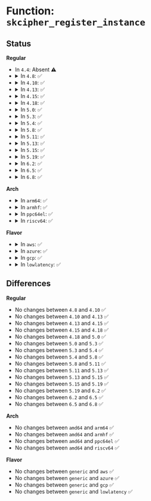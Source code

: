 # Function: <code>skcipher_register_instance</code>

## Status
<b>Regular</b>
<ul>
<li>
In <code>4.4</code>: Absent ⚠️
</li>
<li>
<details>
<summary>In <code>4.8</code>: ✅</summary>

```c
int skcipher_register_instance(struct crypto_template *tmpl, struct skcipher_instance *inst);
```

**Collision:** Unique Global

**Inline:** No

**Transformation:** False

**Instances:**

```
In crypto/skcipher.c (ffffffff813de690)
Location: crypto/skcipher.c:415
Inline: False
Direct callers:
  - crypto/cts.c:crypto_cts_create
  - crypto/ctr.c:crypto_rfc3686_create
```
**Symbols:**

```
ffffffff813de690-ffffffff813de6e0: skcipher_register_instance (STB_GLOBAL)
```
</details>
</li>
<li>
<details>
<summary>In <code>4.10</code>: ✅</summary>

```c
int skcipher_register_instance(struct crypto_template *tmpl, struct skcipher_instance *inst);
```

**Collision:** Unique Global

**Inline:** No

**Transformation:** False

**Instances:**

```
In crypto/skcipher.c (ffffffff813f60c0)
Location: crypto/skcipher.c:957
Inline: False
Direct callers:
  - crypto/cts.c:crypto_cts_create
  - crypto/xts.c:create
  - crypto/ctr.c:crypto_rfc3686_create
```
**Symbols:**

```
ffffffff813f60c0-ffffffff813f6110: skcipher_register_instance (STB_GLOBAL)
```
</details>
</li>
<li>
<details>
<summary>In <code>4.13</code>: ✅</summary>

```c
int skcipher_register_instance(struct crypto_template *tmpl, struct skcipher_instance *inst);
```

**Collision:** Unique Global

**Inline:** No

**Transformation:** False

**Instances:**

```
In crypto/skcipher.c (ffffffff814024d0)
Location: crypto/skcipher.c:1000
Inline: False
Direct callers:
  - crypto/cts.c:crypto_cts_create
  - crypto/xts.c:create
  - crypto/ctr.c:crypto_rfc3686_create
```
**Symbols:**

```
ffffffff814024d0-ffffffff81402533: skcipher_register_instance (STB_GLOBAL)
```
</details>
</li>
<li>
<details>
<summary>In <code>4.15</code>: ✅</summary>

```c
int skcipher_register_instance(struct crypto_template *tmpl, struct skcipher_instance *inst);
```

**Collision:** Unique Global

**Inline:** No

**Transformation:** False

**Instances:**

```
In crypto/skcipher.c (ffffffff8142ab40)
Location: crypto/skcipher.c:1006
Inline: False
Direct callers:
  - crypto/cts.c:crypto_cts_create
  - crypto/xts.c:create
  - crypto/ctr.c:crypto_rfc3686_create
```
**Symbols:**

```
ffffffff8142ab40-ffffffff8142aba3: skcipher_register_instance (STB_GLOBAL)
```
</details>
</li>
<li>
<details>
<summary>In <code>4.18</code>: ✅</summary>

```c
int skcipher_register_instance(struct crypto_template *tmpl, struct skcipher_instance *inst);
```

**Collision:** Unique Global

**Inline:** No

**Transformation:** False

**Instances:**

```
In crypto/skcipher.c (ffffffff8145d890)
Location: crypto/skcipher.c:1029
Inline: False
Direct callers:
  - crypto/cts.c:crypto_cts_create
  - crypto/xts.c:create
  - crypto/ctr.c:crypto_rfc3686_create
```
**Symbols:**

```
ffffffff8145d890-ffffffff8145d8f3: skcipher_register_instance (STB_GLOBAL)
```
</details>
</li>
<li>
<details>
<summary>In <code>5.0</code>: ✅</summary>

```c
int skcipher_register_instance(struct crypto_template *tmpl, struct skcipher_instance *inst);
```

**Collision:** Unique Global

**Inline:** No

**Transformation:** False

**Instances:**

```
In crypto/skcipher.c (ffffffff8147b130)
Location: crypto/skcipher.c:1057
Inline: False
Direct callers:
  - crypto/cts.c:crypto_cts_create
  - crypto/xts.c:create
  - crypto/ctr.c:crypto_rfc3686_create
```
**Symbols:**

```
ffffffff8147b130-ffffffff8147b193: skcipher_register_instance (STB_GLOBAL)
```
</details>
</li>
<li>
<details>
<summary>In <code>5.3</code>: ✅</summary>

```c
int skcipher_register_instance(struct crypto_template *tmpl, struct skcipher_instance *inst);
```

**Collision:** Unique Global

**Inline:** No

**Transformation:** False

**Instances:**

```
In crypto/skcipher.c (ffffffff814a9180)
Location: crypto/skcipher.c:1091
Inline: False
Direct callers:
  - crypto/ecb.c:crypto_ecb_create
  - crypto/cbc.c:crypto_cbc_create
  - crypto/cts.c:crypto_cts_create
  - crypto/xts.c:create
  - crypto/ctr.c:crypto_rfc3686_create
  - crypto/ctr.c:crypto_ctr_create
```
**Symbols:**

```
ffffffff814a9180-ffffffff814a91e3: skcipher_register_instance (STB_GLOBAL)
```
</details>
</li>
<li>
<details>
<summary>In <code>5.4</code>: ✅</summary>

```c
int skcipher_register_instance(struct crypto_template *tmpl, struct skcipher_instance *inst);
```

**Collision:** Unique Global

**Inline:** No

**Transformation:** False

**Instances:**

```
In crypto/skcipher.c (ffffffff814c3df0)
Location: crypto/skcipher.c:1095
Inline: False
Direct callers:
  - crypto/ecb.c:crypto_ecb_create
  - crypto/cbc.c:crypto_cbc_create
  - crypto/cts.c:crypto_cts_create
  - crypto/xts.c:create
  - crypto/ctr.c:crypto_rfc3686_create
  - crypto/ctr.c:crypto_ctr_create
```
**Symbols:**

```
ffffffff814c3df0-ffffffff814c3e53: skcipher_register_instance (STB_GLOBAL)
```
</details>
</li>
<li>
<details>
<summary>In <code>5.8</code>: ✅</summary>

```c
int skcipher_register_instance(struct crypto_template *tmpl, struct skcipher_instance *inst);
```

**Collision:** Unique Global

**Inline:** No

**Transformation:** False

**Instances:**

```
In crypto/skcipher.c (ffffffff81522ce0)
Location: crypto/skcipher.c:863
Inline: False
Direct callers:
  - crypto/ecb.c:crypto_ecb_create
  - crypto/cbc.c:crypto_cbc_create
  - crypto/cts.c:crypto_cts_create
  - crypto/xts.c:create
  - crypto/ctr.c:crypto_rfc3686_create
  - crypto/ctr.c:crypto_ctr_create
```
**Symbols:**

```
ffffffff81522ce0-ffffffff81522d51: skcipher_register_instance (STB_GLOBAL)
```
</details>
</li>
<li>
<details>
<summary>In <code>5.11</code>: ✅</summary>

```c
int skcipher_register_instance(struct crypto_template *tmpl, struct skcipher_instance *inst);
```

**Collision:** Unique Global

**Inline:** No

**Transformation:** False

**Instances:**

```
In crypto/skcipher.c (ffffffff8153fc30)
Location: crypto/skcipher.c:863
Inline: False
Direct callers:
  - crypto/ecb.c:crypto_ecb_create
  - crypto/cbc.c:crypto_cbc_create
  - crypto/cts.c:crypto_cts_create
  - crypto/xts.c:xts_create
  - crypto/ctr.c:crypto_rfc3686_create
  - crypto/ctr.c:crypto_ctr_create
```
**Symbols:**

```
ffffffff8153fc30-ffffffff8153fca1: skcipher_register_instance (STB_GLOBAL)
```
</details>
</li>
<li>
<details>
<summary>In <code>5.13</code>: ✅</summary>

```c
int skcipher_register_instance(struct crypto_template *tmpl, struct skcipher_instance *inst);
```

**Collision:** Unique Global

**Inline:** No

**Transformation:** False

**Instances:**

```
In crypto/skcipher.c (ffffffff815481a0)
Location: crypto/skcipher.c:858
Inline: False
Direct callers:
  - crypto/ecb.c:crypto_ecb_create
  - crypto/cbc.c:crypto_cbc_create
  - crypto/cts.c:crypto_cts_create
  - crypto/xts.c:xts_create
  - crypto/ctr.c:crypto_rfc3686_create
  - crypto/ctr.c:crypto_ctr_create
```
**Symbols:**

```
ffffffff815481a0-ffffffff81548211: skcipher_register_instance (STB_GLOBAL)
```
</details>
</li>
<li>
<details>
<summary>In <code>5.15</code>: ✅</summary>

```c
int skcipher_register_instance(struct crypto_template *tmpl, struct skcipher_instance *inst);
```

**Collision:** Unique Global

**Inline:** No

**Transformation:** False

**Instances:**

```
In crypto/skcipher.c (ffffffff815a8980)
Location: crypto/skcipher.c:858
Inline: False
Direct callers:
  - crypto/ecb.c:crypto_ecb_create
  - crypto/cbc.c:crypto_cbc_create
  - crypto/cts.c:crypto_cts_create
  - crypto/xts.c:xts_create
  - crypto/ctr.c:crypto_rfc3686_create
  - crypto/ctr.c:crypto_ctr_create
```
**Symbols:**

```
ffffffff815a8980-ffffffff815a89f1: skcipher_register_instance (STB_GLOBAL)
```
</details>
</li>
<li>
<details>
<summary>In <code>5.19</code>: ✅</summary>

```c
int skcipher_register_instance(struct crypto_template *tmpl, struct skcipher_instance *inst);
```

**Collision:** Unique Global

**Inline:** No

**Transformation:** False

**Instances:**

```
In crypto/skcipher.c (ffffffff8164fd50)
Location: crypto/skcipher.c:858
Inline: False
Direct callers:
  - crypto/ecb.c:crypto_ecb_create
  - crypto/cbc.c:crypto_cbc_create
  - crypto/cts.c:crypto_cts_create
  - crypto/xts.c:xts_create
  - crypto/ctr.c:crypto_rfc3686_create
  - crypto/ctr.c:crypto_ctr_create
```
**Symbols:**

```
ffffffff8164fd50-ffffffff8164fddf: skcipher_register_instance (STB_GLOBAL)
```
</details>
</li>
<li>
<details>
<summary>In <code>6.2</code>: ✅</summary>

```c
int skcipher_register_instance(struct crypto_template *tmpl, struct skcipher_instance *inst);
```

**Collision:** Unique Global

**Inline:** No

**Transformation:** False

**Instances:**

```
In crypto/skcipher.c (ffffffff81709210)
Location: crypto/skcipher.c:858
Inline: False
Direct callers:
  - crypto/ecb.c:crypto_ecb_create
  - crypto/cbc.c:crypto_cbc_create
  - crypto/cts.c:crypto_cts_create
  - crypto/xts.c:xts_create
  - crypto/ctr.c:crypto_rfc3686_create
  - crypto/ctr.c:crypto_ctr_create
```
**Symbols:**

```
ffffffff81709210-ffffffff8170929f: skcipher_register_instance (STB_GLOBAL)
```
</details>
</li>
<li>
<details>
<summary>In <code>6.5</code>: ✅</summary>

```c
int skcipher_register_instance(struct crypto_template *tmpl, struct skcipher_instance *inst);
```

**Collision:** Unique Global

**Inline:** No

**Transformation:** False

**Instances:**

```
In crypto/skcipher.c (ffffffff81742a80)
Location: crypto/skcipher.c:909
Inline: False
Direct callers:
  - crypto/ecb.c:crypto_ecb_create
  - crypto/cbc.c:crypto_cbc_create
  - crypto/cts.c:crypto_cts_create
  - crypto/xts.c:xts_create
  - crypto/ctr.c:crypto_rfc3686_create
  - crypto/ctr.c:crypto_ctr_create
```
**Symbols:**

```
ffffffff81742a80-ffffffff81742adb: skcipher_register_instance (STB_GLOBAL)
```
</details>
</li>
<li>
<details>
<summary>In <code>6.8</code>: ✅</summary>

```c
int skcipher_register_instance(struct crypto_template *tmpl, struct skcipher_instance *inst);
```

**Collision:** Unique Global

**Inline:** No

**Transformation:** False

**Instances:**

```
In crypto/skcipher.c (ffffffff81786330)
Location: crypto/skcipher.c:1032
Inline: False
Direct callers:
  - crypto/cts.c:crypto_cts_create
  - crypto/xts.c:xts_create
  - crypto/ctr.c:crypto_rfc3686_create
  - crypto/ctr.c:crypto_ctr_create
```
**Symbols:**

```
ffffffff81786330-ffffffff817863d9: skcipher_register_instance (STB_GLOBAL)
```
</details>
</li>
</ul>
<b>Arch</b>
<ul>
<li>
<details>
<summary>In <code>arm64</code>: ✅</summary>

```c
int skcipher_register_instance(struct crypto_template *tmpl, struct skcipher_instance *inst);
```

**Collision:** Unique Global

**Inline:** No

**Transformation:** False

**Instances:**

```
In crypto/skcipher.c (ffff8000105be8b0)
Location: crypto/skcipher.c:1095
Inline: False
Direct callers:
  - crypto/ecb.c:crypto_ecb_create
  - crypto/cbc.c:crypto_cbc_create
  - crypto/cts.c:crypto_cts_create
  - crypto/xts.c:create
  - crypto/ctr.c:crypto_rfc3686_create
  - crypto/ctr.c:crypto_ctr_create
```
**Symbols:**

```
ffff8000105be8b0-ffff8000105be950: skcipher_register_instance (STB_GLOBAL)
```
</details>
</li>
<li>
<details>
<summary>In <code>armhf</code>: ✅</summary>

```c
int skcipher_register_instance(struct crypto_template *tmpl, struct skcipher_instance *inst);
```

**Collision:** Unique Global

**Inline:** No

**Transformation:** False

**Instances:**

```
In crypto/skcipher.c (c076c53c)
Location: crypto/skcipher.c:1095
Inline: False
Direct callers:
  - crypto/ecb.c:crypto_ecb_create
  - crypto/cbc.c:crypto_cbc_create
  - crypto/cts.c:crypto_cts_create
  - crypto/xts.c:create
  - crypto/ctr.c:crypto_rfc3686_create
  - crypto/ctr.c:crypto_ctr_create
```
**Symbols:**

```
c076c53c-c076c5c0: skcipher_register_instance (STB_GLOBAL)
```
</details>
</li>
<li>
<details>
<summary>In <code>ppc64el</code>: ✅</summary>

```c
int skcipher_register_instance(struct crypto_template *tmpl, struct skcipher_instance *inst);
```

**Collision:** Unique Global

**Inline:** No

**Transformation:** False

**Instances:**

```
In crypto/skcipher.c (c000000000746140)
Location: crypto/skcipher.c:1095
Inline: False
Direct callers:
  - crypto/ecb.c:crypto_ecb_create
  - crypto/cbc.c:crypto_cbc_create
  - crypto/cts.c:crypto_cts_create
  - crypto/xts.c:create
  - crypto/ctr.c:crypto_rfc3686_create
  - crypto/ctr.c:crypto_ctr_create
```
**Symbols:**

```
c000000000746140-c0000000007461e8: skcipher_register_instance (STB_GLOBAL)
```
</details>
</li>
<li>
<details>
<summary>In <code>riscv64</code>: ✅</summary>

```c
int skcipher_register_instance(struct crypto_template *tmpl, struct skcipher_instance *inst);
```

**Collision:** Unique Global

**Inline:** No

**Transformation:** False

**Instances:**

```
In crypto/skcipher.c (ffffffe000403c2e)
Location: crypto/skcipher.c:1095
Inline: False
Direct callers:
  - crypto/ecb.c:crypto_ecb_create
  - crypto/cbc.c:crypto_cbc_create
  - crypto/cts.c:crypto_cts_create
  - crypto/xts.c:create
  - crypto/ctr.c:crypto_rfc3686_create
  - crypto/ctr.c:crypto_ctr_create
```
**Symbols:**

```
ffffffe000403c2e-ffffffe000403ca0: skcipher_register_instance (STB_GLOBAL)
```
</details>
</li>
</ul>
<b>Flavor</b>
<ul>
<li>
<details>
<summary>In <code>aws</code>: ✅</summary>

```c
int skcipher_register_instance(struct crypto_template *tmpl, struct skcipher_instance *inst);
```

**Collision:** Unique Global

**Inline:** No

**Transformation:** False

**Instances:**

```
In crypto/skcipher.c (ffffffff814bc3d0)
Location: crypto/skcipher.c:1095
Inline: False
Direct callers:
  - crypto/ecb.c:crypto_ecb_create
  - crypto/cbc.c:crypto_cbc_create
  - crypto/cts.c:crypto_cts_create
  - crypto/xts.c:create
  - crypto/ctr.c:crypto_rfc3686_create
  - crypto/ctr.c:crypto_ctr_create
```
**Symbols:**

```
ffffffff814bc3d0-ffffffff814bc433: skcipher_register_instance (STB_GLOBAL)
```
</details>
</li>
<li>
<details>
<summary>In <code>azure</code>: ✅</summary>

```c
int skcipher_register_instance(struct crypto_template *tmpl, struct skcipher_instance *inst);
```

**Collision:** Unique Global

**Inline:** No

**Transformation:** False

**Instances:**

```
In crypto/skcipher.c (ffffffff814acdf0)
Location: crypto/skcipher.c:1095
Inline: False
Direct callers:
  - crypto/ecb.c:crypto_ecb_create
  - crypto/cbc.c:crypto_cbc_create
  - crypto/cts.c:crypto_cts_create
  - crypto/xts.c:create
  - crypto/ctr.c:crypto_rfc3686_create
  - crypto/ctr.c:crypto_ctr_create
```
**Symbols:**

```
ffffffff814acdf0-ffffffff814ace53: skcipher_register_instance (STB_GLOBAL)
```
</details>
</li>
<li>
<details>
<summary>In <code>gcp</code>: ✅</summary>

```c
int skcipher_register_instance(struct crypto_template *tmpl, struct skcipher_instance *inst);
```

**Collision:** Unique Global

**Inline:** No

**Transformation:** False

**Instances:**

```
In crypto/skcipher.c (ffffffff814b8460)
Location: crypto/skcipher.c:1095
Inline: False
Direct callers:
  - crypto/ecb.c:crypto_ecb_create
  - crypto/cbc.c:crypto_cbc_create
  - crypto/cts.c:crypto_cts_create
  - crypto/xts.c:create
  - crypto/ctr.c:crypto_rfc3686_create
  - crypto/ctr.c:crypto_ctr_create
```
**Symbols:**

```
ffffffff814b8460-ffffffff814b84c3: skcipher_register_instance (STB_GLOBAL)
```
</details>
</li>
<li>
<details>
<summary>In <code>lowlatency</code>: ✅</summary>

```c
int skcipher_register_instance(struct crypto_template *tmpl, struct skcipher_instance *inst);
```

**Collision:** Unique Global

**Inline:** No

**Transformation:** False

**Instances:**

```
In crypto/skcipher.c (ffffffff814d0f40)
Location: crypto/skcipher.c:1095
Inline: False
Direct callers:
  - crypto/ecb.c:crypto_ecb_create
  - crypto/cbc.c:crypto_cbc_create
  - crypto/cts.c:crypto_cts_create
  - crypto/xts.c:create
  - crypto/ctr.c:crypto_rfc3686_create
  - crypto/ctr.c:crypto_ctr_create
```
**Symbols:**

```
ffffffff814d0f40-ffffffff814d0fa3: skcipher_register_instance (STB_GLOBAL)
```
</details>
</li>
</ul>

## Differences
<b>Regular</b>
<ul>
<li>
No changes between <code>4.8</code> and <code>4.10</code> ✅
</li>
<li>
No changes between <code>4.10</code> and <code>4.13</code> ✅
</li>
<li>
No changes between <code>4.13</code> and <code>4.15</code> ✅
</li>
<li>
No changes between <code>4.15</code> and <code>4.18</code> ✅
</li>
<li>
No changes between <code>4.18</code> and <code>5.0</code> ✅
</li>
<li>
No changes between <code>5.0</code> and <code>5.3</code> ✅
</li>
<li>
No changes between <code>5.3</code> and <code>5.4</code> ✅
</li>
<li>
No changes between <code>5.4</code> and <code>5.8</code> ✅
</li>
<li>
No changes between <code>5.8</code> and <code>5.11</code> ✅
</li>
<li>
No changes between <code>5.11</code> and <code>5.13</code> ✅
</li>
<li>
No changes between <code>5.13</code> and <code>5.15</code> ✅
</li>
<li>
No changes between <code>5.15</code> and <code>5.19</code> ✅
</li>
<li>
No changes between <code>5.19</code> and <code>6.2</code> ✅
</li>
<li>
No changes between <code>6.2</code> and <code>6.5</code> ✅
</li>
<li>
No changes between <code>6.5</code> and <code>6.8</code> ✅
</li>
</ul>
<b>Arch</b>
<ul>
<li>
No changes between <code>amd64</code> and <code>arm64</code> ✅
</li>
<li>
No changes between <code>amd64</code> and <code>armhf</code> ✅
</li>
<li>
No changes between <code>amd64</code> and <code>ppc64el</code> ✅
</li>
<li>
No changes between <code>amd64</code> and <code>riscv64</code> ✅
</li>
</ul>
<b>Flavor</b>
<ul>
<li>
No changes between <code>generic</code> and <code>aws</code> ✅
</li>
<li>
No changes between <code>generic</code> and <code>azure</code> ✅
</li>
<li>
No changes between <code>generic</code> and <code>gcp</code> ✅
</li>
<li>
No changes between <code>generic</code> and <code>lowlatency</code> ✅
</li>
</ul>
